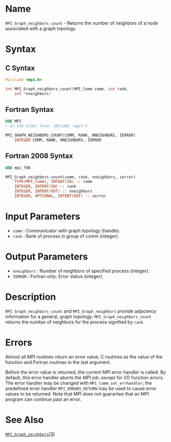 # Name

`MPI_Graph_neighbors_count`  - Returns the number of neighbors of a
node associated with a graph topology.

# Syntax

## C Syntax

```c
#include <mpi.h>

int MPI_Graph_neighbors_count(MPI_Comm comm, int rank,
    int *nneighbors)
```

## Fortran Syntax

```fortran
USE MPI
! or the older form: INCLUDE 'mpif.h'

MPI_GRAPH_NEIGHBORS_COUNT(COMM, RANK, NNEIGHBORS, IERROR)
    INTEGER	COMM, RANK, NNEIGHBORS, IERROR
```

## Fortran 2008 Syntax

```fortran
USE mpi_f08

MPI_Graph_neighbors_count(comm, rank, nneighbors, ierror)
    TYPE(MPI_Comm), INTENT(IN) :: comm
    INTEGER, INTENT(IN) :: rank
    INTEGER, INTENT(OUT) :: nneighbors
    INTEGER, OPTIONAL, INTENT(OUT) :: ierror
```


# Input Parameters

* `comm` : Communicator with graph topology (handle).
* `rank` : Rank of process in group of comm (integer).

# Output Parameters

* `nneighbors` : Number of neighbors of specified process (integer).
* `IERROR` : Fortran only: Error status (integer).

# Description

`MPI_Graph_neighbors_count` and `MPI_Graph_neighbors` provide adjacency
information for a general, graph topology. `MPI_Graph_neighbors_count`
returns the number of neighbors for the process signified by `rank`.

# Errors

Almost all MPI routines return an error value; C routines as the value
of the function and Fortran routines in the last argument.

Before the error value is returned, the current MPI error handler is
called. By default, this error handler aborts the MPI job, except for
I/O function errors. The error handler may be changed with
`MPI_Comm_set_errhandler`; the predefined error handler `MPI_ERRORS_RETURN`
may be used to cause error values to be returned. Note that MPI does not
guarantee that an MPI program can continue past an error.

# See Also

[`MPI_Graph_neighbors`(3)](MPI_Graph_neighbors.html)
